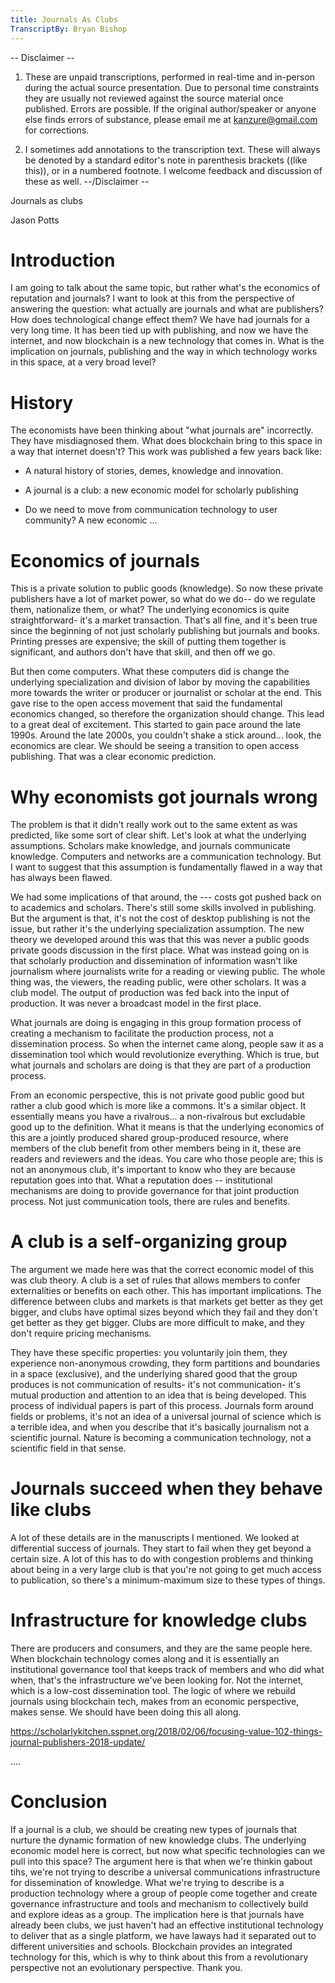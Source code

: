 ```yaml
---
title: Journals As Clubs
TranscriptBy: Bryan Bishop
---
```


-- Disclaimer --
1.  These are unpaid transcriptions, performed in real-time and in-person during the actual source presentation. Due to personal time constraints they are usually not reviewed against the source material once published. Errors are possible. If the original author/speaker or anyone else finds errors of substance, please email me at kanzure@gmail.com for corrections.

2.  I sometimes add annotations to the transcription text. These will always be denoted by a standard editor's note in parenthesis brackets ((like this)), or in a numbered footnote. I welcome feedback and discussion of these as well.
--/Disclaimer --

Journals as clubs

Jason Potts

# Introduction

I am going to talk about the same topic, but rather what's the economics of reputation and journals? I want to look at this from the perspective of answering the question: what actually are journals and what are publishers? How does technological change effect them? We have had journals for a very long time. It has been tied up with publishing, and now we have the internet, and now blockchain is a new technology that comes in. What is the implication on journals, publishing and the way in which technology works in this space, at a very broad level?

# History

The economists have been thinking about "what journals are" incorrectly. They have misdiagnosed them. What does blockchain bring to this space in a way that internet doesn't? This work was published a few years back like:

* A natural history of stories, demes, knowledge and innovation.

* A journal is a club: a new economic model for scholarly publishing

* Do we need to move from communication technology to user community? A new economic ...

# Economics of journals

This is a private solution to public goods (knowledge). So now these private publishers have a lot of market power, so what do we do-- do we regulate them, nationalize them, or what? The underlying economics is quite straightforward- it's a market transaction. That's all fine, and it's been true since the beginning of not just scholarly publishing but journals and books. Printing presses are expensive; the skill of putting them together is significant, and authors don't have that skill, and then off we go.

But then come computers. What these computers did is change the underlying specialization and division of labor by moving the capabilities more towards the writer or producer or journalist or scholar at the end. This gave rise to the open access movement that said the fundamental economics changed, so therefore the organization should change. This lead to a great deal of excitement. This started to gain pace around the late 1990s. Around the late 2000s, you couldn't shake a stick around... look, the economics are clear. We should be seeing a transition to open access publishing. That was a clear economic prediction.

# Why economists got journals wrong

The problem is that it didn't really work out to the same extent as was predicted, like some sort of clear shift. Let's look at what the underlying assumptions. Scholars make knowledge, and journals communicate knowledge. Computers and networks are a communication technology. But I want to suggest that this assumption is fundamentally flawed in a way that has always been flawed.

We had some implications of that around, the --- costs got pushed back on to academics and scholars. There's still some skills involved in publishing. But the argument is that, it's not the cost of desktop publishing is not the issue, but rather it's the underlying specialization assumption. The new theory we developed around this was that this was never a public goods private goods discussion in the first place. What was instead going on is that scholarly production and dissemination of information wasn't like journalism where journalists write for a reading or viewing public. The whole thing was, the viewers, the reading public, were other scholars. It was a club model. The output of production was fed back into the input of production. It was never a broadcast model in the first place.

What journals are doing is engaging in this group formation process of creating a mechanism to facilitate the production process, not a dissemination process. So when the internet came along, people saw it as a dissemination tool which would revolutionize everything. Which is true, but what journals and scholars are doing is that they are part of a production process.

From an economic perspective, this is not private good public good but rather a club good which is more like a commons. It's a similar object. It essentially means you have a rivalrous... a non-rivalrous but excludable good up to the definition. What it means is that the underlying economics of this are a jointly produced shared group-produced resource, where members of the club benefit from other members being in it, these are readers and reviewers and the ideas. You care who those people are; this is not an anonymous club, it's important to know who they are because reputation goes into that. What a reputation does -- institutional mechanisms are doing to provide governance for that joint production process. Not just communication tools, there are rules and benefits.

# A club is a self-organizing group

The argument we made here was that the correct economic model of this was club theory. A club is a set of rules that allows members to confer externalities or benefits on each other. This has important implications. The difference between clubs and markets is that markets get better as they get bigger, and clubs have optimal sizes beyond which they fail and they don't get better as they get bigger. Clubs are more difficult to make, and they don't require pricing mechanisms.

They have these specific properties: you voluntarily join them, they experience non-anonymous crowding, they form partitions and boundaries in a space (exclusive), and the underlying shared good that the group produces is not communication of results- it's not communication- it's mutual production and attention to an idea that is being developed. This process of individual papers is part of this process. Journals form around fields or problems, it's not an idea of a universal journal of science which is a terrible idea, and when you describe that it's basically journalism not a scientific journal. Nature is becoming a communication technology, not a scientific field in that sense.

# Journals succeed when they behave like clubs

A lot of these details are in the manuscripts I mentioned. We looked at differential success of journals. They start to fail when they get beyond a certain size. A lot of this has to do with congestion problems and thinking about being in a very large club is that you're not going to get much access to publication, so there's a minimum-maximum size to these types of things.

# Infrastructure for knowledge clubs

There are producers and consumers, and they are the same people here. When blockchain technology comes along and it is essentially an institutional governance tool that keeps track of members and who did what when, that's the infrastructure we've been looking for. Not the internet, which is a low-cost dissemination tool. The logic of where we rebuild journals using blockchain tech, makes from an economic perspective, makes sense. We should have been doing this all along.

<https://scholarlykitchen.sspnet.org/2018/02/06/focusing-value-102-things-journal-publishers-2018-update/>

....

# Conclusion

If a journal is a club, we should be creating new types of journals that nurture the dynamic formation of new knowledge clubs. The underlying economic model here is correct, but now what specific technologies can we pull into this space? The argument here is that when we're thinkin gabout tihs, we're not trying to describe a universal communications infrastructure for dissemination of knowledge. What we're trying to describe is a production technology where a group of people come together and create governance infrastructure and tools and mechanism to collectively build and explore ideas as a group. The implication here is that journals have already been clubs, we just haven't had an effective institutional technology to deliver that as a single platform, we have laways had it separated out to different universities and schools. Blockchain provides an integrated technology for this, which is why to think about this from a revolutionary perspective not an evolutionary perspective. Thank you.


